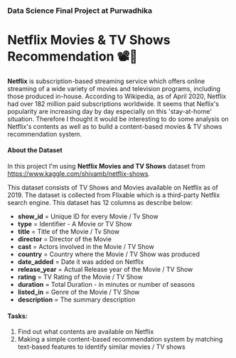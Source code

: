 ### Data Science Final Project at Purwadhika
# Netflix Movies & TV Shows Recommendation 📽️🍿

__Netflix__ is subscription-based streaming service which offers online streaming of a wide variety of movies and television programs, including those produced in-house. According to Wikipedia, as of April 2020, Netflix had over 182 million paid subscriptions worldwide. It seems that Neflix's popularity are increasing day by day especially on this 'stay-at-home' situation. Therefore I thought it would be interesting to do some analysis on Netflix's contents as well as to build a content-based movies & TV shows recommendation system.

#### __About the Dataset__

In this project I'm using __Netflix Movies and TV Shows__ dataset from https://www.kaggle.com/shivamb/netflix-shows.

This dataset consists of TV Shows and Movies available on Netflix as of 2019. The dataset is collected from Flixable which is a third-party Netflix search engine. This dataset has 12 columns as describe below:

- __show_id__ = Unique ID for every Movie / Tv Show
- __type__ = Identifier - A Movie or TV Show
- __title__ = Title of the Movie / Tv Show
- __director__ = Director of the Movie
- __cast__ = Actors involved in the Movie / TV Show
- __country__ = Country where the Movie / TV Show was produced
- __date_added__ = Date it was added on Netflix
- __release_year__ = Actual Release year of the Movie / TV Show
- __rating__ = TV Rating of the Movie / TV Show
- __duration__ = Total Duration - in minutes or number of seasons
- __listed_in__ = Genre of the Movie / TV Show
- __description__ = The summary description

#### __Tasks:__

1. Find out what contents are available on Netflix
2. Making a simple content-based recommendation system by matching text-based features to identify similar movies / TV shows
